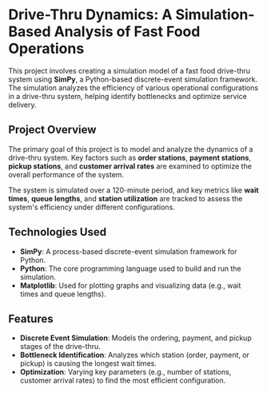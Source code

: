 # Drive-Thru Dynamics: A Simulation-Based Analysis of Fast Food Operations

This project involves creating a simulation model of a fast food drive-thru system using **SimPy**, a Python-based discrete-event simulation framework. The simulation analyzes the efficiency of various operational configurations in a drive-thru system, helping identify bottlenecks and optimize service delivery.

## Project Overview

The primary goal of this project is to model and analyze the dynamics of a drive-thru system. Key factors such as **order stations**, **payment stations**, **pickup stations**, and **customer arrival rates** are examined to optimize the overall performance of the system.

The system is simulated over a 120-minute period, and key metrics like **wait times**, **queue lengths**, and **station utilization** are tracked to assess the system's efficiency under different configurations.

## Technologies Used

- **SimPy**: A process-based discrete-event simulation framework for Python.
- **Python**: The core programming language used to build and run the simulation.
- **Matplotlib**: Used for plotting graphs and visualizing data (e.g., wait times and queue lengths).
  
## Features

- **Discrete Event Simulation**: Models the ordering, payment, and pickup stages of the drive-thru.
- **Bottleneck Identification**: Analyzes which station (order, payment, or pickup) is causing the longest wait times.
- **Optimization**: Varying key parameters (e.g., number of stations, customer arrival rates) to find the most efficient configuration.
  

